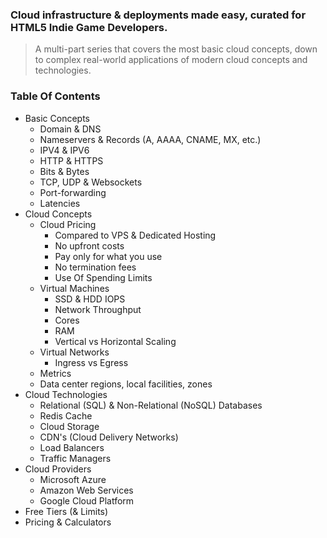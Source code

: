 ### Cloud infrastructure &amp; deployments made easy, curated for HTML5 Indie Game Developers.
> A multi-part series that covers the most basic cloud concepts, down to complex real-world applications of modern cloud concepts and technologies.

### Table Of Contents

- Basic Concepts
  - Domain & DNS
  - Nameservers & Records (A, AAAA, CNAME, MX, etc.)
  - IPV4 & IPV6
  - HTTP & HTTPS
  - Bits & Bytes
  - TCP, UDP & Websockets
  - Port-forwarding
  - Latencies
- Cloud Concepts
  - Cloud Pricing
    - Compared to VPS & Dedicated Hosting
    - No upfront costs
    - Pay only for what you use
    - No termination fees
    - Use Of Spending Limits
  - Virtual Machines
    - SSD & HDD IOPS
    - Network Throughput
    - Cores
    - RAM
    - Vertical vs Horizontal Scaling
  - Virtual Networks
    - Ingress vs Egress
  - Metrics
  - Data center regions, local facilities, zones
- Cloud Technologies
  - Relational (SQL) & Non-Relational (NoSQL) Databases
  - Redis Cache
  - Cloud Storage
  - CDN's (Cloud Delivery Networks)
  - Load Balancers
  - Traffic Managers
- Cloud Providers
  - Microsoft Azure
  - Amazon Web Services
  - Google Cloud Platform
- Free Tiers (& Limits)
- Pricing & Calculators
  
